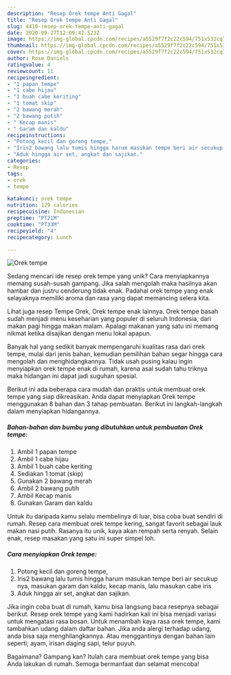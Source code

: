 ```yaml
---
description: "Resep Orek tempe Anti Gagal"
title: "Resep Orek tempe Anti Gagal"
slug: 4410-resep-orek-tempe-anti-gagal
date: 2020-09-27T12:09:42.523Z
image: https://img-global.cpcdn.com/recipes/a5529f7f2c22c594/751x532cq70/orek-tempe-foto-resep-utama.jpg
thumbnail: https://img-global.cpcdn.com/recipes/a5529f7f2c22c594/751x532cq70/orek-tempe-foto-resep-utama.jpg
cover: https://img-global.cpcdn.com/recipes/a5529f7f2c22c594/751x532cq70/orek-tempe-foto-resep-utama.jpg
author: Rose Daniels
ratingvalue: 4
reviewcount: 11
recipeingredient:
- "1 papan tempe"
- "1 cabe hijau"
- "1 buah cabe keriting"
- "1 tomat skip"
- "2 bawang merah"
- "2 bawang putih"
- " Kecap manis"
- " Garam dan kaldu"
recipeinstructions:
- "Potong kecil dan goreng tempe,"
- "Iris2 bawang lalu tumis hingga harum masukan tempe beri air secukup nya, masukan garam dan kaldu, kecap manis, lalu masukan cabe iris"
- "Aduk hingga air set, angkat dan sajikan."
categories:
- Resep
tags:
- orek
- tempe

katakunci: orek tempe 
nutrition: 129 calories
recipecuisine: Indonesian
preptime: "PT21M"
cooktime: "PT33M"
recipeyield: "4"
recipecategory: Lunch

---
```



![Orek tempe](https://img-global.cpcdn.com/recipes/a5529f7f2c22c594/751x532cq70/orek-tempe-foto-resep-utama.jpg)

Sedang mencari ide resep orek tempe yang unik? Cara menyiapkannya memang susah-susah gampang. Jika salah mengolah maka hasilnya akan hambar dan justru cenderung tidak enak. Padahal orek tempe yang enak selayaknya memiliki aroma dan rasa yang dapat memancing selera kita.

Lihat juga resep Tempe Orek, Orek tempe enak lainnya. Orek tempe basah sudah menjadi menu keseharian yang populer di seluruh Indonesia, dari makan pagi hingga makan malam. Apalagi makanan yang satu ini memang nikmat ketika disajikan dengan menu lokal apapun.

Banyak hal yang sedikit banyak mempengaruhi kualitas rasa dari orek tempe, mulai dari jenis bahan, kemudian pemilihan bahan segar hingga cara mengolah dan menghidangkannya. Tidak usah pusing kalau ingin menyiapkan orek tempe enak di rumah, karena asal sudah tahu triknya maka hidangan ini dapat jadi suguhan spesial.


Berikut ini ada beberapa cara mudah dan praktis untuk membuat orek tempe yang siap dikreasikan. Anda dapat menyiapkan Orek tempe menggunakan 8 bahan dan 3 tahap pembuatan. Berikut ini langkah-langkah dalam menyiapkan hidangannya.

<!--inarticleads1-->

##### Bahan-bahan dan bumbu yang dibutuhkan untuk pembuatan Orek tempe:

1. Ambil 1 papan tempe
1. Ambil 1 cabe hijau
1. Ambil 1 buah cabe keriting
1. Sediakan 1 tomat (skip)
1. Gunakan 2 bawang merah
1. Ambil 2 bawang putih
1. Ambil  Kecap manis
1. Gunakan  Garam dan kaldu


Untuk itu daripada kamu selalu membelinya di luar, bisa coba buat sendiri di rumah. Resep cara membuat orek tempe kering, sangat favorit sebagai lauk makan nasi putih. Rasanya itu unik, kaya akan rempah serta renyah. Selain enak, resep masakan yang satu ini super simpel loh. 

<!--inarticleads2-->

##### Cara menyiapkan Orek tempe:

1. Potong kecil dan goreng tempe,
1. Iris2 bawang lalu tumis hingga harum masukan tempe beri air secukup nya, masukan garam dan kaldu, kecap manis, lalu masukan cabe iris
1. Aduk hingga air set, angkat dan sajikan.


Jika ingin coba buat di rumah, kamu bisa langsung baca resepnya sebagai berikut. Resep orek tempe yang kami hadirkan kali ini bisa menjadi variasi untuk mengatasi rasa bosan. Untuk menambah kaya rasa orek tempe, kami tambahkan udang dalam daftar bahan. Jika anda alergi terhadap udang, anda bisa saja menghilangkannya. Atau menggantinya dengan bahan lain seperti; ayam, irisan daging sapi, telur puyuh. 

Bagaimana? Gampang kan? Itulah cara membuat orek tempe yang bisa Anda lakukan di rumah. Semoga bermanfaat dan selamat mencoba!
